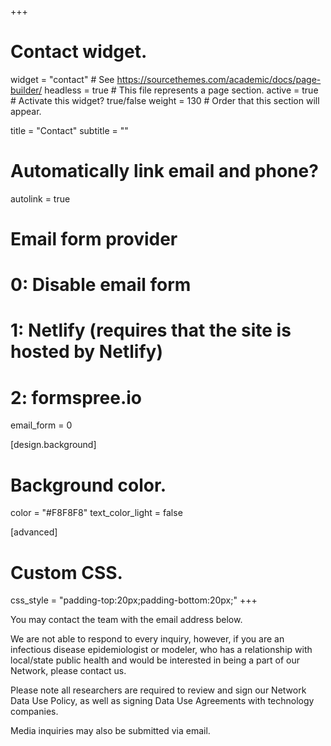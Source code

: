 +++
# Contact widget.
widget = "contact"  # See https://sourcethemes.com/academic/docs/page-builder/
headless = true  # This file represents a page section.
active = true  # Activate this widget? true/false
weight = 130  # Order that this section will appear.

title = "Contact"
subtitle = ""

# Automatically link email and phone?
autolink = true

# Email form provider
#   0: Disable email form
#   1: Netlify (requires that the site is hosted by Netlify)
#   2: formspree.io
email_form = 0

[design.background]
  # Background color.
  color = "#F8F8F8"
  text_color_light = false

[advanced]
 # Custom CSS. 
 css_style = "padding-top:20px;padding-bottom:20px;"
+++

You may contact the team with the email address below. 

We are not able to respond to every inquiry, however, if you are an infectious disease epidemiologist or modeler, who has a relationship with local/state public health and would be interested in being a part of our Network, please contact us.  

Please note all researchers are required to review and sign our Network Data Use Policy, as well as signing Data Use Agreements with technology companies.

Media inquiries may also be submitted via email.
